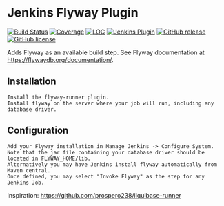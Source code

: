 # Jenkins Flyway Plugin

[![Build Status](https://ci.jenkins.io/job/Plugins/job/flyway-runner-plugin/job/main/badge/icon)](https://ci.jenkins.io/job/Plugins/job/flyway-runner-plugin/job/main/)
[![Coverage](https://ci.jenkins.io/job/Plugins/job/flyway-runner-plugin/job/main/badge/icon?status=${instructionCoverage}&subject=coverage&color=${colorInstructionCoverage})](https://ci.jenkins.io/job/Plugins/job/flyway-runner-plugin/job/main)
[![LOC](https://ci.jenkins.io/job/Plugins/job/flyway-runner-plugin/job/main/badge/icon?job=test&status=${lineOfCode}&subject=line%20of%20code&color=blue)](https://ci.jenkins.io/job/Plugins/job/flyway-runner-plugin/job/main)
[![Jenkins Plugin](https://img.shields.io/jenkins/plugin/v/flyway-runner.svg)](https://plugins.jenkins.io/flyway-runner)
[![GitHub release](https://img.shields.io/github/release/jenkinsci/flyway-runner-plugin.svg?label=changelog)](https://github.com/jenkinsci/flyway-runner-plugin/releases/latest)
[![GitHub license](https://img.shields.io/github/license/jenkinsci/flyway-runner-plugin)](https://github.com/jenkinsci/flyway-runner-plugin/blob/main/LICENSE.md)

Adds Flyway as an available build step. See Flyway documentation at https://flywaydb.org/documentation/.

## Installation

    Install the flyway-runner plugin.
    Install flyway on the server where your job will run, including any database driver.

## Configuration

    Add your Flyway installation in Manage Jenkins -> Configure System.   
    Note that the jar file containing your database driver should be located in FLYWAY_HOME/lib.
    Alternatively you may have Jenkins install flyway automatically from Maven central.
    Once defined, you may select "Invoke Flyway" as the step for any Jenkins Job.

Inspiration: https://github.com/prospero238/liquibase-runner

